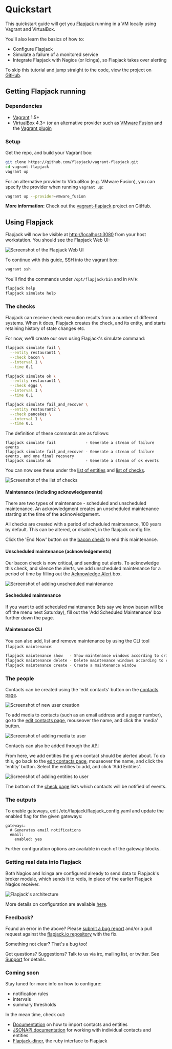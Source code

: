 # Quickstart

This quickstart guide will get you [Flapjack](http://flapjack.io/) running in a VM locally using Vagrant and VirtualBox.

You'll also learn the basics of how to:

- Configure Flapjack
- Simulate a failure of a monitored service
- Integrate Flapjack with Nagios (or Icinga), so Flapjack takes over alerting

To skip this tutorial and jump straight to the code, view the project on [GitHub](https://github.com/flapjack/flapjack).

## Getting Flapjack running

### Dependencies

- [Vagrant](http://vagrantup.com/) 1.5+
- [VirtualBox](https://www.virtualbox.org/wiki/Downloads) 4.3+
  (or an alternative provider such as [VMware Fusion](http://www.vmware.com/au/products/fusion/)
  and the [Vagrant plugin](http://www.vagrantup.com/vmware)

### Setup

Get the repo, and build your Vagrant box:

```bash
git clone https://github.com/flapjack/vagrant-flapjack.git
cd vagrant-flapjack
vagrant up
```

For an alternative provider to VirtualBox (e.g. VMware Fusion), you can specify the provider when running `vagrant up`:

```bash
vagrant up --provider=vmware_fusion
```

<div class="alert alert-info">
<strong>More information:</strong>
Check out the <a class="alert-link" href="https://github.com/flapjack/vagrant-flapjack">vagrant-flapjack</a> project on GitHub.
</div>

## Using Flapjack

Flapjack will now be visible at [http://localhost:3080](http://localhost:3080) from your host workstation.
You should see the Flapjack Web UI:

![Screenshot of the Flapjack Web UI](/images/1.0/quickstart/web-ui.png)

To continue with this guide, SSH into the vagrant box:

``` bash
vagrant ssh
```

You'll find the commands under `/opt/flapjack/bin` and in `PATH`:

```bash
flapjack help
flapjack simulate help
```

### The checks

Flapjack can receive check execution results from a number of different systems.  When it does, Flapjack creates the check, and its entity, and starts retaining history of state changes etc.

For now, we'll create our own  using Flapjack's simulate command:

```bash
flapjack simulate fail \
  --entity restaurant1 \
  --check bacon \
  --interval 1 \
  --time 0.1

flapjack simulate ok \
  --entity restaurant1 \
  --check eggs \
  --interval 1 \
  --time 0.1

flapjack simulate fail_and_recover \
  --entity restaurant2 \
  --check pancakes \
  --interval 1 \
  --time 0.1
```

The definition of these commands are as follows:

```text
flapjack simulate fail             - Generate a stream of failure events
flapjack simulate fail_and_recover - Generate a stream of failure events, and one final recovery
flapjack simulate ok               - Generate a stream of ok events
```

You can now see these under the [list of entities](http://localhost:3080/entities) and [list of checks](http://localhost:3080/checks_all).

![Screenshot of the list of checks](/images/1.0/quickstart/check-list.png)

#### Maintenance (including acknowledgements)

There are two types of maintenance - scheduled and unscheduled maintenance. An acknowledgment creates an unscheduled maintenance starting at the time of the acknowledgement.

All checks are created with a period of scheduled maintenance, 100 years by default. This can be altered, or disabled, in the flapjack config file.

Click the 'End Now' button on the [bacon check](http://localhost:3080/check?entity=restaurant1&check=bacon) to end this maintenance.

#### Unscheduled maintenance (acknowledgements)

Our bacon check is now critical, and sending out alerts.  To acknowledge this check, and silence the alerts, we add unscheduled maintenance for a period of time by filling out the [Acknowledge Alert](http://localhost:3080/check?entity=restaurant1&check=bacon) box.

![Screenshot of adding unscheduled maintenance](/images/1.0/quickstart/add-unscheduled-maintenance.png)

#### Secheduled maintenance

If you want to add scheduled maintenance (lets say we know bacan will be off the menu next Saturday), fill out the 'Add Scheduled Maintenance' box further down the page.

#### Maintenance CLI

You can also add, list and remove maintenance by using the CLI tool `flapjack maintenance`:

```bash
flapjack maintenance show   - Show maintenance windows according to criteria (default: all ongoing maintenance)
flapjack maintenance delete - Delete maintenance windows according to criteria (default: all ongoing maintenance)
flapjack maintenance create - Create a maintenance window
```

### The people

Contacts can be created using the 'edit contacts' button on the [contacts page](http://localhost:3080/contacts).

![Screenshot of new user creation](/images/1.0/quickstart/add-new-user.png)

To add media to contacts (such as an email address and a pager number), go to the [edit contacts page](http://localhost:3080/edit_contacts), mouseover the name, and click the 'media' button.

![Screenshot of adding media to user](/images/1.0/quickstart/add-media-to-user.png)

Contacts can also be added through the [API](http://flapjack.io/docs/1.0/jsonapi/#contacts)

From here, we add entities the given contact should be alerted about.  To do this, go back to the [edit contacts page](http://localhost:3080/edit_contacts), mouseover the name, and click the 'entity' button.  Select the entities to add, and click 'Add Entities'.

![Screenshot of adding entities to user](/images/1.0/quickstart/add-entities-to-user.png)

The bottom of the [check page](http://localhost:3080/check?entity=restaurant1&check=bacon) lists which contacts will be notified of events.

### The outputs

To enable gateways, edit /etc/flapjack/flapjack_config.yaml and update the enabled flag for the given gateways:

```text
gateways:
  # Generates email notifications
  email:
    enabled: yes
```

Further configuration options are available in each of the gateway blocks.

### Getting real data into Flapjack

Both Nagios and Icinga are configured already to send data to Flapjack's broker module, which sends it to redis, in place of the earlier Flapjack Nagios receiver.

![Flapjack's architecture](/images/1.0/quickstart/architecture.png)

More details on configuration are available [here](../Configuring-Nagios).

### Feedback?

Found an error in the above? Please [submit a bug report](https://github.com/flapjack/flapjack/issues/new) and/or a pull request against the [flapjack.io repository](https://github.com/flapjack/flapjack.io) with the fix.

Something not clear? That's a bug too!

Got questions? Suggestions? Talk to us via irc, mailing list, or twitter. See [Support](/support) for details.

### Coming soon

Stay tuned for more info on how to configure:

- notification rules
- intervals
- summary thresholds

In the mean time, check out:

 - [Documentation](../IMPORTING) on how to import contacts and entities
 - [JSONAPI documentation](../../jsonapi) for working with individual contacts and entities
 - [Flapjack-diner](https://github.com/flapjack/flapjack-diner), the ruby interface to Flapjack
